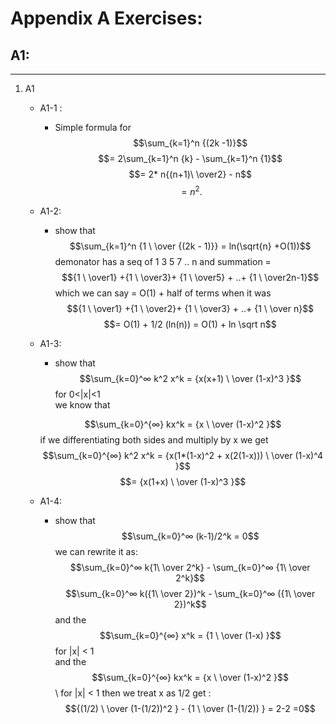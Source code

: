 # Appendix A Exercises:

## A1:

---

1. A1

   - A1-1 :
     - Simple formula for $$\sum_{k=1}^n {(2k -1)}$$
       $$=  2\sum_{k=1}^n {k} -  \sum_{k=1}^n {1}$$
       $$= 2* n{(n+1)\ \over2} - n$$
       $$=n^2.$$
   - A1-2:
     - show that $$\sum_{k=1}^n {1 \ \over {(2k - 1)}} = ln(\sqrt{n} +O(1))$$
       demonator has a seq of 1 3 5 7 .. n and summation = $${1 \ \over1} +{1 \ \over3}+ {1 \ \over5} + ..+ {1 \ \over2n-1}$$
       which we can say = O(1) + half of terms when it was $${1 \ \over1} +{1 \ \over2}+ {1 \ \over3} + ..+ {1 \ \over n}$$
       $$= O(1) + 1/2 (ln(n)) = O(1) + ln \sqrt n$$
   - A1-3:

     - show that $$\sum_{k=0}^∞ k^2 x^k = {x(x+1) \ \over (1-x)^3 }$$ for 0<|x|<1\
       we know that

     $$\sum_{k=0}^{∞} kx^k  =  {x  \ \over (1-x)^2 }$$
     if we differentiating both sides and multiply by x we get\
      $$\sum_{k=0}^{∞} k^2 x^k  =  {x(1*(1-x)^2 + x(2(1-x)))  \ \over (1-x)^4 }$$
     $$= {x(1+x)  \ \over (1-x)^3 }$$

   - A1-4:
     - show that $$\sum_{k=0}^∞ (k-1)/2^k = 0$$
       we can rewrite it as:\
       $$\sum_{k=0}^∞ k{1\ \over 2^k} - \sum_{k=0}^∞ {1\ \over 2^k}$$
       $$\sum_{k=0}^∞ k({1\ \over 2})^k - \sum_{k=0}^∞ ({1\ \over 2})^k$$
       and the $$\sum_{k=0}^{∞} x^k  =  {1  \ \over (1-x) }$$ for |x| < 1\
       and the $$\sum_{k=0}^{∞} kx^k  =  {x  \ \over (1-x)^2 }$$ \ for |x| < 1
       then we treat x as 1/2 get : \
       $${(1/2)  \ \over (1-(1/2))^2 } -  {1  \ \over (1-(1/2)) } = 2-2 =0$$
